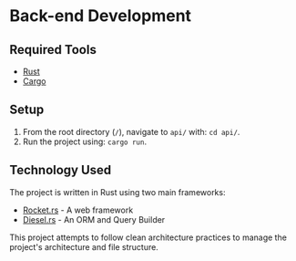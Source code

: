 # Back-end Development

## Required Tools

- [Rust](https://www.rust-lang.org/)
- [Cargo](https://doc.rust-lang.org/stable/cargo/)

## Setup

1. From the root directory (`/`), navigate to `api/` with: `cd api/`.
2. Run the project using: `cargo run`.

## Technology Used

The project is written in Rust using two main frameworks:

- [Rocket.rs](https://rocket.rs/) - A web framework
- [Diesel.rs](https://diesel.rs/) - An ORM and Query Builder

This project attempts to follow clean architecture practices to manage the project's architecture and file structure.
